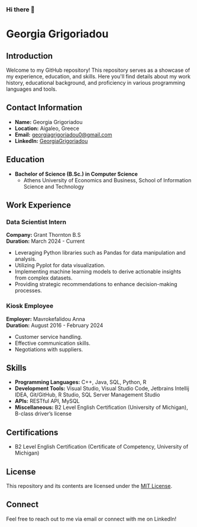 ### Hi there 👋

# Georgia Grigoriadou 

## Introduction
Welcome to my GitHub repository! This repository serves as a showcase of my experience, education, and skills. Here you'll find details about my work history, educational background, and proficiency in various programming languages and tools.

## Contact Information
- **Name:** Georgia Grigoriadou
- **Location:** Aigaleo, Greece
- **Email:** georgiagrigoriadou0@gmail.com
- **LinkedIn:** [GeorgiaGrigoriadou](https://www.linkedin.com/in/georgia-grigoriadou/)

## Education
- **Bachelor of Science (B.Sc.) in Computer Science**
  - Athens University of Economics and Business, School of Information Science and Technology

## Work Experience
### Data Scientist Intern
**Company:** Grant Thornton B.S  
**Duration:** March 2024 - Current

- Leveraging Python libraries such as Pandas for data manipulation and analysis.
- Utilizing Pyplot for data visualization.
- Implementing machine learning models to derive actionable insights from complex datasets.
- Providing strategic recommendations to enhance decision-making processes.

### Kiosk Employee
**Employer:** Mavrokefalidou Anna  
**Duration:** August 2016 - February 2024

- Customer service handling.
- Effective communication skills.
- Negotiations with suppliers.

## Skills
- **Programming Languages:** C++, Java, SQL, Python, R
- **Development Tools:** Visual Studio, Visual Studio Code, Jetbrains Intellij IDEA, Git/GitHub, R Studio, SQL Server Management Studio
- **APIs:** RESTful API, MySQL
- **Miscellaneous:** B2 Level English Certification (University of Michigan), B-class driver’s license

## Certifications
- B2 Level English Certification (Certificate of Competency, University of Michigan)

## License
This repository and its contents are licensed under the [MIT License](LICENSE).

## Connect
Feel free to reach out to me via email or connect with me on LinkedIn!


<!--
**GeorgiaGrigoriadou/GeorgiaGrigoriadou** is a ✨ _special_ ✨ repository because its `README.md` (this file) appears on your GitHub profile.

Here are some ideas to get you started:

- 🔭 I’m currently working on ...
- 🌱 I’m currently learning ...
- 👯 I’m looking to collaborate on ...
- 🤔 I’m looking for help with ...
- 💬 Ask me about ...
- 📫 How to reach me: ...
- 😄 Pronouns: ...
- ⚡ Fun fact: ...
-->
